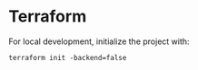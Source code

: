 # Terraform

For local development, initialize the project with:

```
terraform init -backend=false
```
